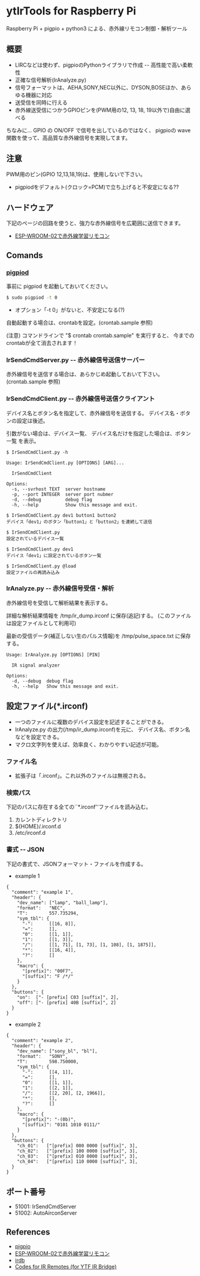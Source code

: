 # ytIrTools for Raspberry Pi

Raspberry Pi + pigpio + python3 による、赤外線リモコン制御・解析ツール


## 概要

* LIRCなどは使わず、pigpioのPythonライブラリで作成 -- 高性能で高い柔軟性
* 正確な信号解析(IrAnalyze.py)
* 信号フォーマットは、AEHA,SONY,NEC以外に、DYSON,BOSEほか、あらゆる機器に対応
* 送受信を同時に行える
* 赤外線送受信につかうGPIOピンを(PWM用の12, 13, 18, 19以外で)自由に選べる

ちなみに…
GPIO の ON/OFF で信号を出しているのではなく、
pigpioの wave関数を使って、高品質な赤外線信号を実現してます。


## 注意

PWM用のピン(GPIO 12,13,18,19)は、使用しないで下さい。

* pigpiodをデフォルト(クロック=PCM)で立ち上げると不安定になる??


## ハードウェア

下記のページの回路を使うと、強力な赤外線信号を広範囲に送信できます。

* [ESP-WROOM-02で赤外線学習リモコン](https://github.com/Goji2100/IRServer)


## Comands

### [pigpiod](http://abyz.me.uk/rpi/pigpio/)

事前に pigpiod を起動しておいてください。

```bash
$ sudo pigpiod -t 0
```
* オプション「-t 0」がないと、不安定になる(?)

自動起動する場合は、crontabを設定。(crontab.sample 参照)

(注意) コマンドラインで "$ crontab crontab.sample" を実行すると、
今までの crontabが全て消去されます！


### IrSendCmdServer.py -- 赤外線信号送信サーバー

赤外線信号を送信する場合は、あらかじめ起動しておいて下さい。
(crontab.sample 参照)


### IrSendCmdClient.py -- 赤外線信号送信クライアント

デバイス名とボタン名を指定して、赤外線信号を送信する。
デバイス名・ボタンの設定は後述。

引数がない場合は、デバイス一覧、
デバイス名だけを指定した場合は、ボタン一覧
を表示。
```
$ IrSendCmdClient.py -h

Usage: IrSendCmdClient.py [OPTIONS] [ARG]...

  IrSendCmdClient

Options:
  -s, --svrhost TEXT  server hostname
  -p, --port INTEGER  server port nubmer
  -d, --debug         debug flag
  -h, --help          Show this message and exit.

$ IrSendCmdClient.py dev1 button1 button2
デバイス「dev1」のボタン「button1」と「button2」を連続して送信

$ IrSendCmdClient.py
設定されているデバイス一覧

$ IrSendCmdClient.py dev1
デバイス「dev1」に設定されているボタン一覧

$ IrSendCmdClient.py @load
設定ファイルの再読み込み

```

### IrAnalyze.py -- 赤外線信号受信・解析

赤外線信号を受信して解析結果を表示する。

詳細な解析結果情報を
/tmp/ir_dump.irconf
に保存(追記)する。
(このファイルは設定ファイルとして利用可)

最新の受信データ(補正しない生のパルス情報)を
/tmp/pulse_space.txt
に保存する。

```
Usage: IrAnalyze.py [OPTIONS] [PIN]

  IR signal analyzer

Options:
  -d, --debug  debug flag
  -h, --help   Show this message and exit.
```


## 設定ファイル(*.irconf)

* 一つのファイルに複数のデバイス設定を記述することができる。
* IrAnalyze.py の出力(/tmp/ir_dump.irconf)を元に、
デバイス名、ボタン名などを設定できる。
* マクロ文字列を使えば、効率良く、わかりやすい記述が可能。


### ファイル名

* 拡張子は「.irconf」。これ以外のファイルは無視される。


### 検索パス

下記のパスに存在する全ての``*.irconf''ファイルを読み込む。

1. カレントディレクトリ
2. ${HOME}/.irconf.d
3. /etc/irconf.d


### 書式 -- JSON

下記の書式で、JSONフォーマット・ファイルを作成する。

* example 1
```
{
  "comment": "example 1",
  "header": {
    "dev_name": ["lamp", "ball_lamp"],
    "format":   "NEC",
    "T":        557.735294,
    "sym_tbl": {
      "-":      [[16, 8]],
      "=":      [],
      "0":      [[1, 1]],
      "1":      [[1, 3]],
      "/":      [[1, 71], [1, 73], [1, 108], [1, 1875]],
      "*":      [[16, 4]],
      "?":      []
    },
    "macro": {
      "[prefix]": "00F7",
      "[suffix]": "F /*/"
    }
  },
  "buttons": {
    "on":  ["- [prefix] C03 [suffix]", 2],
    "off": ["- [prefix] 40B [suffix]", 2]
  }
}
```

* example 2
```
{
  "comment": "example 2",
  "header": {
    "dev_name": ["sony_bl", "bl"],
    "format":   "SONY",
    "T":        598.750000,
    "sym_tbl": {
      "-":      [[4, 1]],
      "=":      [],
      "0":      [[1, 1]],
      "1":      [[2, 1]],
      "/":      [[2, 20], [2, 1966]],
      "*":      [],
      "?":      []
    },
    "macro": {
      "[prefix]": "-(0b)",
      "[suffix]": "0101 1010 0111/"
    }
  },
  "buttons": {
    "ch_01":   ["[prefix] 000 0000 [suffix]", 3],
    "ch_02":   ["[prefix] 100 0000 [suffix]", 3],
    "ch_03":   ["[prefix] 010 0000 [suffix]", 3],
    "ch_04":   ["[prefix] 110 0000 [suffix]", 3],
  }
}
```


## ポート番号

* 51001: IrSendCmdServer
* 51002: AutoAirconServer


## References

* [pigpio](http://abyz.me.uk/rpi/pigpio/)
* [ESP-WROOM-02で赤外線学習リモコン](https://github.com/Goji2100/IRServer)
* [irdb](http://irdb.tk/)
* [Codes for IR Remotes (for YTF IR Bridge)](https://github.com/arendst/Tasmota/wiki/Codes-for-IR-Remotes-(for-YTF-IR-Bridge))
